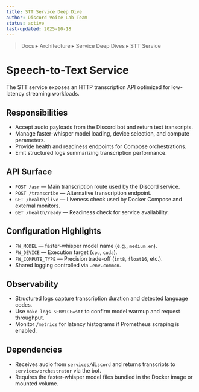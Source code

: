 ```yaml
---
title: STT Service Deep Dive
author: Discord Voice Lab Team
status: active
last-updated: 2025-10-18
---
```


<!-- markdownlint-disable-next-line MD041 -->
> Docs ▸ Architecture ▸ Service Deep Dives ▸ STT Service

# Speech-to-Text Service

The STT service exposes an HTTP transcription API optimized for low-latency streaming workloads.

## Responsibilities

- Accept audio payloads from the Discord bot and return text transcripts.
- Manage faster-whisper model loading, device selection, and compute parameters.
- Provide health and readiness endpoints for Compose orchestrations.
- Emit structured logs summarizing transcription performance.

## API Surface

- `POST /asr` — Main transcription route used by the Discord service.
- `POST /transcribe` — Alternative transcription endpoint.
- `GET /health/live` — Liveness check used by Docker Compose and external monitors.
- `GET /health/ready` — Readiness check for service availability.

## Configuration Highlights

- `FW_MODEL` — faster-whisper model name (e.g., `medium.en`).
- `FW_DEVICE` — Execution target (`cpu`, `cuda`).
- `FW_COMPUTE_TYPE` — Precision trade-off (`int8`, `float16`, etc.).
- Shared logging controlled via `.env.common`.

## Observability

- Structured logs capture transcription duration and detected language codes.
- Use `make logs SERVICE=stt` to confirm model warmup and request throughput.
- Monitor `/metrics` for latency histograms if Prometheus scraping is enabled.

## Dependencies

- Receives audio from `services/discord` and returns transcripts to `services/orchestrator` via the bot.
- Requires the faster-whisper model files bundled in the Docker image or mounted volume.
